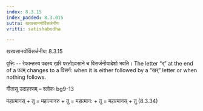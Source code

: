 ```yaml
---
index: 8.3.15
index_padded: 8.3.015
sutra: खरवसानयोर्विसर्जनीयः
vritti: satishabodha

---
```

 खरवसानयोर्विसर्जनीय: 8.3.15 


वृत्तिः -- रेफान्तस्य पदस्य खरि परतोऽवसाने च विसर्जनीयादेशो भवति। The letter “र्” at the end of a पदम् changes to a विसर्ग: when it is either followed by a “खर्” letter or when nothing follows. 


गीतासु उदाहरणम् – श्लोकः bg9-13 


महात्मानस् + तु = महात्मानरु + तु = महात्मान: + तु = महात्मानस् + तु (8.3.34) 